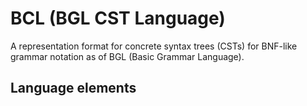 # BCL (BGL CST Language)
A representation format for concrete syntax trees (CSTs) for BNF-like grammar notation as of BGL (Basic Grammar Language).
## Language elements
